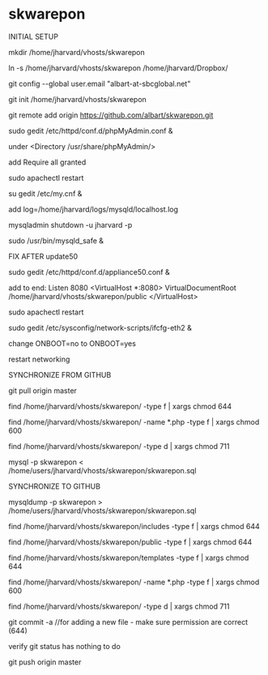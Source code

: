 skwarepon
=========

INITIAL SETUP

mkdir /home/jharvard/vhosts/skwarepon

ln -s /home/jharvard/vhosts/skwarepon /home/jharvard/Dropbox/

git config --global user.email "albart-at-sbcglobal.net"

git init /home/jharvard/vhosts/skwarepon

git remote add origin https://github.com/albart/skwarepon.git

sudo gedit /etc/httpd/conf.d/phpMyAdmin.conf &

under \<Directory /usr/share/phpMyAdmin/>

add Require all granted

sudo apachectl restart

su gedit /etc/my.cnf &

add log=/home/jharvard/logs/mysqld/localhost.log

mysqladmin shutdown -u jharvard -p

sudo /usr/bin/mysqld_safe &

FIX AFTER update50

sudo gedit /etc/httpd/conf.d/appliance50.conf &

add to end:
Listen 8080
\<VirtualHost *:8080>
    VirtualDocumentRoot /home/jharvard/vhosts/skwarepon/public
\</VirtualHost>

sudo apachectl restart

sudo gedit /etc/sysconfig/network-scripts/ifcfg-eth2 &

change ONBOOT=no to ONBOOT=yes

restart networking

SYNCHRONIZE FROM GITHUB

git pull origin master

find /home/jharvard/vhosts/skwarepon/ -type f | xargs chmod 644

find /home/jharvard/vhosts/skwarepon/ -name *.php -type f | xargs chmod 600

find /home/jharvard/vhosts/skwarepon/ -type d | xargs chmod 711

mysql -p skwarepon < /home/users/jharvard/vhosts/skwarepon/skwarepon.sql

SYNCHRONIZE TO GITHUB

mysqldump -p skwarepon > /home/users/jharvard/vhosts/skwarepon/skwarepon.sql

find /home/jharvard/vhosts/skwarepon/includes -type f | xargs chmod 644

find /home/jharvard/vhosts/skwarepon/public -type f | xargs chmod 644

find /home/jharvard/vhosts/skwarepon/templates -type f | xargs chmod 644

find /home/jharvard/vhosts/skwarepon/ -name *.php -type f | xargs chmod 600

find /home/jharvard/vhosts/skwarepon/ -type d | xargs chmod 711

git commit -a      //for adding a new file - make sure permission are correct (644)

verify git status has nothing to do

git push origin master
